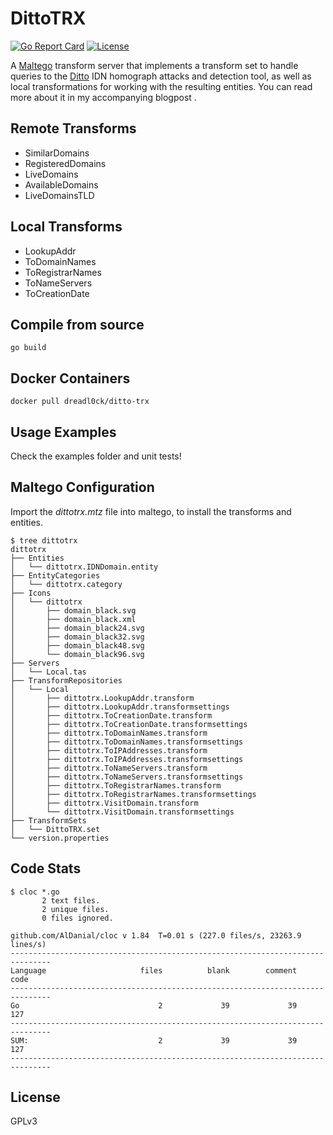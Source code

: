 # DittoTRX

[![Go Report Card](https://goreportcard.com/badge/github.com/dreadl0ck/maltego)](https://goreportcard.com/report/github.com/dreadl0ck/maltego)
[![License](https://img.shields.io/badge/license-GPL-green)](https://raw.githubusercontent.com/dreadl0ck/ditto-trx/master/LICENSE)

A [Maltego](https://www.maltego.com) transform server that implements a transform set to handle queries to the [Ditto](https://github.com/evilsocket/ditto) IDN homograph attacks and detection tool,
as well as local transformations for working with the resulting entities.
You can read more about it in my accompanying blogpost [](https://dreadl0ck.net/posts/ditto-trx).

## Remote Transforms

- SimilarDomains
- RegisteredDomains
- LiveDomains
- AvailableDomains
- LiveDomainsTLD

## Local Transforms

- LookupAddr
- ToDomainNames
- ToRegistrarNames
- ToNameServers
- ToCreationDate

## Compile from source

    go build

## Docker Containers

    docker pull dreadl0ck/ditto-trx

## Usage Examples

Check the examples folder and unit tests!

## Maltego Configuration

Import the _dittotrx.mtz_ file into maltego, to install the transforms and entities. 

```
$ tree dittotrx
dittotrx
├── Entities
│   └── dittotrx.IDNDomain.entity
├── EntityCategories
│   └── dittotrx.category
├── Icons
│   └── dittotrx
│       ├── domain_black.svg
│       ├── domain_black.xml
│       ├── domain_black24.svg
│       ├── domain_black32.svg
│       ├── domain_black48.svg
│       └── domain_black96.svg
├── Servers
│   └── Local.tas
├── TransformRepositories
│   └── Local
│       ├── dittotrx.LookupAddr.transform
│       ├── dittotrx.LookupAddr.transformsettings
│       ├── dittotrx.ToCreationDate.transform
│       ├── dittotrx.ToCreationDate.transformsettings
│       ├── dittotrx.ToDomainNames.transform
│       ├── dittotrx.ToDomainNames.transformsettings
│       ├── dittotrx.ToIPAddresses.transform
│       ├── dittotrx.ToIPAddresses.transformsettings
│       ├── dittotrx.ToNameServers.transform
│       ├── dittotrx.ToNameServers.transformsettings
│       ├── dittotrx.ToRegistrarNames.transform
│       ├── dittotrx.ToRegistrarNames.transformsettings
│       ├── dittotrx.VisitDomain.transform
│       └── dittotrx.VisitDomain.transformsettings
├── TransformSets
│   └── DittoTRX.set
└── version.properties
```

## Code Stats

    $ cloc *.go
           2 text files.
           2 unique files.                              
           0 files ignored.
    
    github.com/AlDanial/cloc v 1.84  T=0.01 s (227.0 files/s, 23263.9 lines/s)
    -------------------------------------------------------------------------------
    Language                     files          blank        comment           code
    -------------------------------------------------------------------------------
    Go                               2             39             39            127
    -------------------------------------------------------------------------------
    SUM:                             2             39             39            127
    -------------------------------------------------------------------------------

## License

GPLv3
